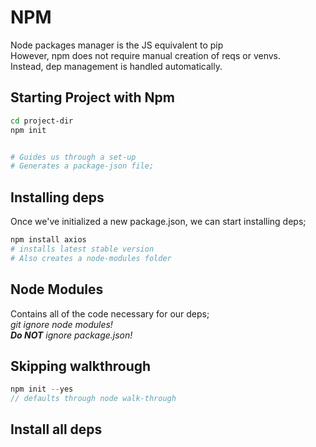 # NPM

Node packages manager is the JS equivalent to pip  
However, npm does not require manual creation of reqs or venvs.  
Instead, dep management is handled automatically.

## Starting Project with Npm

```sh
cd project-dir
npm init


# Guides us through a set-up
# Generates a package-json file;
```

## Installing deps

Once we've initialized a new package.json, we can start installing deps;

```sh
npm install axios
# installs latest stable version
# Also creates a node-modules folder
```

## Node Modules

Contains all of the code necessary for our deps;  
_git ignore node modules!_  
_**Do NOT** ignore package.json!_

## Skipping walkthrough

```js
npm init --yes
// defaults through node walk-through
```

## Install all deps
